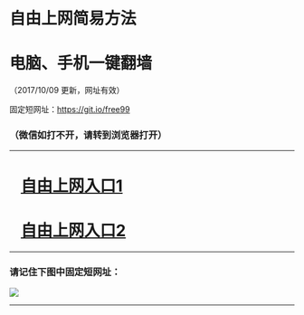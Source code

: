 ﻿# 自由上网简易方法

# 电脑、手机一键翻墙

（2017/10/09 更新，网址有效）

固定短网址：https://git.io/free99

### （微信如打不开，请转到浏览器打开）


***





# &nbsp;&nbsp; <a href="http://ft708015789.fwq-tz-1001.info/fwqtz01.html?t=100900114008 " target="_blank">自由上网入口1</a>
# &nbsp;&nbsp; <a href="http://ft199631791.fwq-tz-1002.info/fwqtz02.html?t=100900112941 " target="_blank">自由上网入口2</a>
***

### 请记住下图中固定短网址：

<img src="https://s3-us-west-2.amazonaws.com/fwq-1001/yjfq-20170905okok.png" /> 


***

